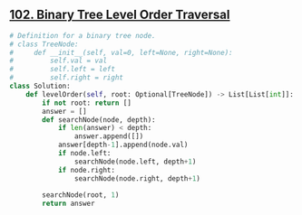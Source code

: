 ## [102. Binary Tree Level Order Traversal](https://leetcode.com/problems/binary-tree-level-order-traversal/)

```python
# Definition for a binary tree node.
# class TreeNode:
#     def __init__(self, val=0, left=None, right=None):
#         self.val = val
#         self.left = left
#         self.right = right
class Solution:
    def levelOrder(self, root: Optional[TreeNode]) -> List[List[int]]:
        if not root: return []
        answer = []
        def searchNode(node, depth):
            if len(answer) < depth:
                answer.append([])
            answer[depth-1].append(node.val)
            if node.left:
                searchNode(node.left, depth+1)
            if node.right:
                searchNode(node.right, depth+1)
        
        searchNode(root, 1)
        return answer
```

